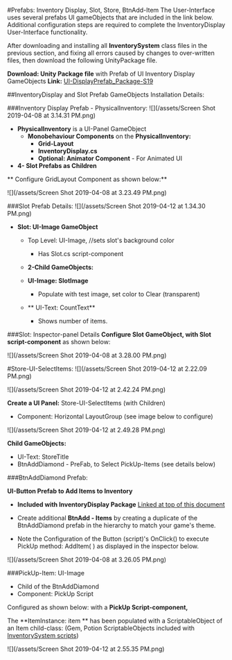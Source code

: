 #Prefabs: Inventory Display, Slot, Store, BtnAdd-Item 
The User-Interface uses several prefabs UI gameObjects that are included in the link below.  Additional configuration steps are required to complete the InventoryDisplay User-Interface functionality.

After downloading and installing all **InventorySystem** class files in the previous section, and fixing all errors caused by changes to over-written files, then download the following UnityPackage file.

**Download: Unity Package file** with Prefab of UI Inventory Display GameObjects
**Link:** [UI-DisplayPrefab_Package-S19](https://utdallas.box.com/v/UI-InventoryDisplay-S19)

##InventoryDisplay and Slot Prefab GameObjects Installation Details:

###Inventory Display Prefab - PhysicalInventory:
![](/assets/Screen Shot 2019-04-08 at 3.14.31 PM.png)

- **PhysicalInventory** is a  UI-Panel GameObject 
    - **Monobehaviour Components** on the **PhysicalInventory:**  
        - **Grid-Layout**
        - **InventoryDisplay.cs**
        - **Optional:  Animator Component** - For Animated UI
- **4- Slot Prefabs as Children**
    
** Configure GridLayout Component as shown below:**

![](/assets/Screen Shot 2019-04-08 at 3.23.49 PM.png)

###Slot Prefab Details:
![](/assets/Screen Shot 2019-04-12 at 1.34.30 PM.png)
- **Slot: UI-Image GameObject**
    - Top Level: UI-Image, //sets slot's background color
        - Has Slot.cs script-component   
    

  - **2-Child GameObjects:**   
   - **UI-Image: SlotImage** 
        - Populate with test image, set color to Clear (transparent) 
    - **  UI-Text: CountText**
        - Shows number of items.  

###Slot: Inspector-panel Details
**Configure Slot GameObject, with Slot script-component** as shown below:

![](/assets/Screen Shot 2019-04-08 at 3.28.00 PM.png)


#Store-UI-SelectItems: 
![](/assets/Screen Shot 2019-04-12 at 2.22.09 PM.png)

![](/assets/Screen Shot 2019-04-12 at 2.42.24 PM.png)

**Create a UI Panel:** Store-UI-SelectItems (with Children)
 - Component: Horizontal LayoutGroup (see image below to configure)
 
 
![](/assets/Screen Shot 2019-04-12 at 2.49.28 PM.png)

**Child GameObjects:**
- UI-Text: StoreTitle
- BtnAddDiamond - PreFab, to Select PickUp-Items (see details below)

###BtnAddDiamond Prefab:  

**UI-Button Prefab to Add Items to Inventory**

 - **Included with InventoryDisplay Package** [Linked at top of this document](/[UI-DisplayPrefab_Package-S19](https://utdallas.box.com/v/UI-InventoryDisplay-S19))
 
 - Create additional **BtnAdd - Items** by creating a duplicate of the BtnAddDiamond prefab in the hierarchy to match your game's theme. 
 
 - Note the Configuration of the Button (script)'s OnClick() to execute PickUp method:  AddItem( ) as displayed in the inspector below.
 
![](/assets/Screen Shot 2019-04-08 at 3.26.05 PM.png)


###PickUp-Item: UI-Image

- Child of the BtnAddDiamond
- Component: PickUp Script 

Configured as shown below: with a **PickUp Script-component,**  

The **ItemInstance: item ** has been populated with a ScriptableObject of an Item child-class: (Gem, Potion ScriptableObjects included with [InventorySystem scripts](https://kdoore.gitbooks.io/cs-2335/content/project-2-dictionaries-to-store-data/inventory-scriptableobject/overview.html#unity-package-with-updated-code-files))

![](/assets/Screen Shot 2019-04-12 at 2.55.35 PM.png)





